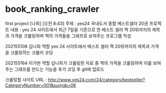 # book_ranking_crawler
first project
[나희] [오전 8:43] 주제 : yes24 국내도서 종합 베스트셀러 20권
프로젝트 내용 : yes 24 사이트에서 최근 7일을 기준으로 한 베스트 셀러 책 20위까지의 제목과 가격을 크롤링하며 책의 가격들을 그래프로 보여주는 프로그램 작성

202155108 김나희 역할
yes 24 사이트에서 베스트 셀러 책 20위까지의 제목과 가격을 크롤링하는 크롤러 코딩

202155164 이가현 역할
김나희가 크롤링한 자료 중 책의 가격을 크롤링하여 이를 보여주는 그래프를 만드는 기능을 추가 코딩 후 git에 업로드

크롤링할 사이트 URL : http://www.yes24.com/24/category/bestseller?CategoryNumber=001&sumgb=06

